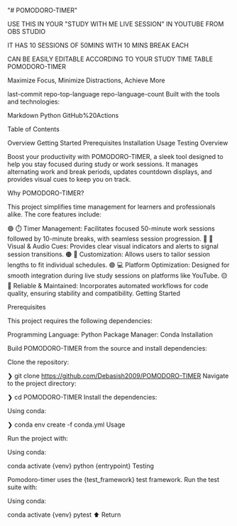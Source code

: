 "# POMODORO-TIMER"

USE THIS IN YOUR "STUDY WITH ME LIVE SESSION" IN YOUTUBE FROM OBS STUDIO

IT HAS 10 SESSIONS OF 50MINS WITH 10 MINS BREAK EACH 

CAN BE EASILY EDITABLE ACCORDING TO YOUR STUDY TIME TABLE
POMODORO-TIMER

Maximize Focus, Minimize Distractions, Achieve More

last-commit repo-top-language repo-language-count
Built with the tools and technologies:

Markdown Python GitHub%20Actions

Table of Contents

Overview
Getting Started
Prerequisites
Installation
Usage
Testing
Overview

Boost your productivity with POMODORO-TIMER, a sleek tool designed to help you stay focused during study or work sessions. It manages alternating work and break periods, updates countdown displays, and provides visual cues to keep you on track.

Why POMODORO-TIMER?

This project simplifies time management for learners and professionals alike. The core features include:

🟢 ⏱️ Timer Management: Facilitates focused 50-minute work sessions followed by 10-minute breaks, with seamless session progression.
🔵 🔔 Visual & Audio Cues: Provides clear visual indicators and alerts to signal session transitions.
🟠 🔧 Customization: Allows users to tailor session lengths to fit individual schedules.
🟣 💻 Platform Optimization: Designed for smooth integration during live study sessions on platforms like YouTube.
🟡 🧪 Reliable & Maintained: Incorporates automated workflows for code quality, ensuring stability and compatibility.
Getting Started

Prerequisites

This project requires the following dependencies:

Programming Language: Python
Package Manager: Conda
Installation

Build POMODORO-TIMER from the source and install dependencies:

Clone the repository:

❯ git clone https://github.com/Debasish2009/POMODORO-TIMER
Navigate to the project directory:

❯ cd POMODORO-TIMER
Install the dependencies:

Using conda:

❯ conda env create -f conda.yml
Usage

Run the project with:

Using conda:

conda activate {venv}
python {entrypoint}
Testing

Pomodoro-timer uses the {test_framework} test framework. Run the test suite with:

Using conda:

conda activate {venv}
pytest
⬆ Return

